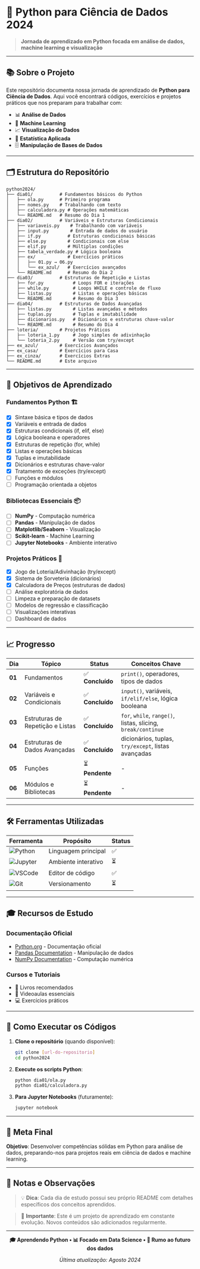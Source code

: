# 🐍 Python para Ciência de Dados 2024

> **Jornada de aprendizado em Python focada em análise de dados, machine learning e visualização**

---

## 📚 Sobre o Projeto

Este repositório documenta nossa jornada de aprendizado de **Python para Ciência de Dados**. Aqui você encontrará códigos, exercícios e projetos práticos que nos preparam para trabalhar com:

- 📊 **Análise de Dados**
- 🤖 **Machine Learning**
- 📈 **Visualização de Dados**
- 🔢 **Estatística Aplicada**
- 🗄️ **Manipulação de Bases de Dados**

---

## 🗂️ Estrutura do Repositório

```
python2024/
├── dia01/          # Fundamentos básicos do Python
│   ├── ola.py      # Primeiro programa
│   ├── nomes.py    # Trabalhando com texto
│   ├── calculadora.py # Operações matemáticas
│   └── README.md   # Resumo do Dia 1
├── dia02/          # Variáveis e Estruturas Condicionais
│   ├── variaveis.py    # Trabalhando com variáveis
│   ├── input.py        # Entrada de dados do usuário
│   ├── if.py          # Estruturas condicionais básicas
│   ├── else.py        # Condicionais com else
│   ├── elif.py        # Múltiplas condições
│   ├── tabela_verdade.py # Lógica booleana
│   ├── ex/            # Exercícios práticos
│   │   ├── 01.py → 06.py
│   │   └── ex_azul/   # Exercícios avançados
│   └── README.md      # Resumo do Dia 2
├── dia03/          # Estruturas de Repetição e Listas
│   ├── for.py           # Loops FOR e iterações
│   ├── while.py         # Loops WHILE e controle de fluxo
│   ├── listas.py        # Listas e operações básicas
│   └── README.md        # Resumo do Dia 3
├── dia04/          # Estruturas de Dados Avançadas
│   ├── listas.py        # Listas avançadas e métodos
│   ├── tuplas.py        # Tuplas e imutabilidade
│   ├── dicionarios.py   # Dicionários e estruturas chave-valor
│   └── README.md        # Resumo do Dia 4
├── loteria/        # Projetos Práticos
│   ├── loteria_1.py     # Jogo simples de adivinhação
│   └── loteria_2.py     # Versão com try/except
├── ex_azul/        # Exercícios Avançados
├── ex_casa/        # Exercícios para Casa
├── ex_cinza/       # Exercícios Extras
└── README.md       # Este arquivo
```

---

## 🎯 Objetivos de Aprendizado

### **Fundamentos Python** 🏗️
- [x] Sintaxe básica e tipos de dados
- [x] Variáveis e entrada de dados
- [x] Estruturas condicionais (if, elif, else)
- [x] Lógica booleana e operadores
- [x] Estruturas de repetição (for, while)
- [x] Listas e operações básicas
- [x] Tuplas e imutabilidade
- [x] Dicionários e estruturas chave-valor
- [x] Tratamento de exceções (try/except)
- [ ] Funções e módulos
- [ ] Programação orientada a objetos

### **Bibliotecas Essenciais** 📦
- [ ] **NumPy** - Computação numérica
- [ ] **Pandas** - Manipulação de dados
- [ ] **Matplotlib/Seaborn** - Visualização
- [ ] **Scikit-learn** - Machine Learning
- [ ] **Jupyter Notebooks** - Ambiente interativo

### **Projetos Práticos** 🚀
- [x] Jogo de Loteria/Adivinhação (try/except)
- [x] Sistema de Sorveteria (dicionários)
- [x] Calculadora de Preços (estruturas de dados)
- [ ] Análise exploratória de dados
- [ ] Limpeza e preparação de datasets
- [ ] Modelos de regressão e classificação
- [ ] Visualizações interativas
- [ ] Dashboard de dados

---

## 📈 Progresso

| Dia | Tópico | Status | Conceitos Chave |
|-----|--------|--------|-----------------|
| **01** | Fundamentos | ✅ **Concluído** | `print()`, operadores, tipos de dados |
| **02** | Variáveis e Condicionais | ✅ **Concluído** | `input()`, variáveis, `if/elif/else`, lógica booleana |
| **03** | Estruturas de Repetição e Listas | ✅ **Concluído** | `for`, `while`, `range()`, listas, slicing, `break/continue` |
| **04** | Estruturas de Dados Avançadas | ✅ **Concluído** | dicionários, tuplas, `try/except`, listas avançadas |
| **05** | Funções | ⏳ **Pendente** | - |
| **06** | Módulos e Bibliotecas | ⏳ **Pendente** | - |

---

## 🛠️ Ferramentas Utilizadas

| Ferramenta | Propósito | Status |
|------------|-----------|--------|
| ![Python](https://img.shields.io/badge/Python-3.9+-blue?logo=python&logoColor=white) | Linguagem principal | ✅ |
| ![Jupyter](https://img.shields.io/badge/Jupyter-Notebook-orange?logo=jupyter&logoColor=white) | Ambiente interativo | ⏳ |
| ![VSCode](https://img.shields.io/badge/VSCode-Editor-blue?logo=visualstudiocode&logoColor=white) | Editor de código | ✅ |
| ![Git](https://img.shields.io/badge/Git-Controle_de_Versão-red?logo=git&logoColor=white) | Versionamento | ⏳ |

---

## 🎓 Recursos de Estudo

### **Documentação Oficial**
- [Python.org](https://docs.python.org/3/) - Documentação oficial
- [Pandas Documentation](https://pandas.pydata.org/docs/) - Manipulação de dados
- [NumPy Documentation](https://numpy.org/doc/) - Computação numérica

### **Cursos e Tutoriais**
- 📖 Livros recomendados
- 🎥 Videoaulas essenciais
- 💻 Exercícios práticos

---

## 🚀 Como Executar os Códigos

1. **Clone o repositório** (quando disponível):
   ```bash
   git clone [url-do-repositorio]
   cd python2024
   ```

2. **Execute os scripts Python**:
   ```bash
   python dia01/ola.py
   python dia01/calculadora.py
   ```

3. **Para Jupyter Notebooks** (futuramente):
   ```bash
   jupyter notebook
   ```

---

## 🎯 Meta Final

**Objetivo**: Desenvolver competências sólidas em Python para análise de dados, preparando-nos para projetos reais em ciência de dados e machine learning.

---

## 📝 Notas e Observações

> 💡 **Dica**: Cada dia de estudo possui seu próprio README com detalhes específicos dos conceitos aprendidos.

> 📌 **Importante**: Este é um projeto de aprendizado em constante evolução. Novos conteúdos são adicionados regularmente.

---

<div align="center">

**🎓 Aprendendo Python • 📊 Focado em Data Science • 🚀 Rumo ao futuro dos dados**

*Última atualização: Agosto 2024*

</div>